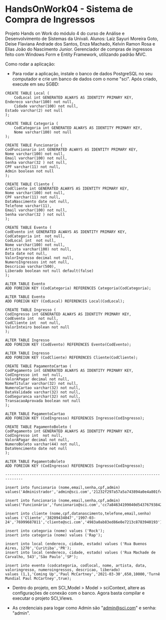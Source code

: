 # HandsOnWork04 - Sistema de Compra de Ingressos

Projeto Hands on Work do módulo 4 do curso de Análise e Desenvolvimento de Sistemas da Univali.
Alunos: Laíz Sayuri Moreira Goto, Deise Flaviana Andrade dos Santos, Enza Machado, Kelvin Ramon Rosa e Elias João do Nascimento Junior.
Gerenciador de compras de ingressos feito com Windows Form e Entity Framework, utilizando padrão MVC.

Como rodar a aplicação:

- Para rodar a aplicação, instale o banco de dados PostgreSQL no seu computador e crie um banco de dados com o nome "sci". Após criado, execute em seu SGBD:

```
CREATE TABLE Local (
    CodLocal int GENERATED ALWAYS AS IDENTITY PRIMARY KEY,
Endereco varchar(100) not null,
    Cidade varchar(100) not null,
Estado varchar(2) not null
);

CREATE TABLE Categoria (
    CodCategoria int GENERATED ALWAYS AS IDENTITY PRIMARY KEY,
    Nome varchar(100) not null
);

CREATE TABLE Funcionario (
CodFuncionario int GENERATED ALWAYS AS IDENTITY PRIMARY KEY,
Nome varchar(100) not null,
Email varchar(100) not null,
Senha varchar(32 ) not null,
CPF varchar(11) not null,
Admin boolean not null
);

CREATE TABLE Cliente (
CodCliente int GENERATED ALWAYS AS IDENTITY PRIMARY KEY,
Nome varchar(100) not null,
CPF varchar(11) not null,
DataNascimento date not null,
Telefone varchar(11),
Email varchar(100) not null,
Senha varchar(32 ) not null
);

CREATE TABLE Evento (
CodEvento int GENERATED ALWAYS AS IDENTITY PRIMARY KEY,
CodCategoria int  not null,
CodLocal int  not null,
Nome varchar(100) not null,
Artista varchar(100) not null,
Data date not null,
ValorIngresso decimal not null,
NumeroIngressos int not null,
Descricao varchar(500),
Liberado boolean not null default(false)
);

ALTER TABLE Evento
ADD FOREIGN KEY (CodCategoria) REFERENCES Categoria(CodCategoria);

ALTER TABLE Evento
ADD FOREIGN KEY (CodLocal) REFERENCES Local(CodLocal);

CREATE TABLE Ingresso (
CodIngresso int GENERATED ALWAYS AS IDENTITY PRIMARY KEY,
CodEvento int  not null,
CodCliente int  not null,
ValorInteiro boolean not null
);

ALTER TABLE Ingresso
ADD FOREIGN KEY (CodEvento) REFERENCES Evento(CodEvento);

ALTER TABLE Ingresso
ADD FOREIGN KEY (CodCliente) REFERENCES Cliente(CodCliente);

CREATE TABLE PagamentoCartao (
CodPagamento int GENERATED ALWAYS AS IDENTITY PRIMARY KEY,
CodIngresso int  not null,
ValorAPagar decimal not null,
NomeTitular varchar(32) not null,
NumeroCartao varchar(32) not null,
DataValidade varchar(32) not null,
CodSeguranca varchar(32) not null,
TransacaoAprovada boolean not null
);

ALTER TABLE PagamentoCartao
ADD FOREIGN KEY (CodIngresso) REFERENCES Ingresso(CodIngresso);

CREATE TABLE PagamentoBoleto (
CodPagamento int GENERATED ALWAYS AS IDENTITY PRIMARY KEY,
CodIngresso int  not null,
ValorAPagar decimal not null,
NumeroBoleto varchar(44) not null,
DataVencimento date not null
);

ALTER TABLE PagamentoBoleto
ADD FOREIGN KEY (CodIngresso) REFERENCES Ingresso(CodIngresso);

------------------------------------------------------------------------------

insert into funcionario (nome,email,senha,cpf,admin) values('Administrador','admin@sci.com','21232f297a57a5a743894a0e4a801fc3','31622563050',true);

insert into funcionario (nome,email,senha,cpf,admin) values('Funcionário','funcionario@sci.com','cc7a84634199040d54376793842fe035','45634391008',false);

insert into cliente (nome,cpf,datanascimento,telefone,email,senha) values ('Cliente','38209434047','1997-03-24','76999687811','cliente@sci.com','4983a0ab83ed86e0e7213c8783940193');

insert into categoria (nome) values ('Rock');
insert into categoria (nome) values ('Rap');

insert into local (endereco, cidade, estado) values ('Rua Buenos Aires, 1270','Curitiba','PR');
insert into local (endereco, cidade, estado) values ('Rua Machade de Carvalho, 543','São Paulo','SP');

insert into evento (codcategoria, codlocal, nome, artista, data, valoringresso, numeroingressos, descricao, liberado)
values (1,1,'Coming Up','Paul McCartney','2021-03-30',650,10000,'Turnê Mundial Paul McCartney',true);

```

- Dentro do projeto, em SCI_Model > Model > sciContext, altere as configurações de conexão com o banco. Agora basta compilar e executar o projeto SCI_Views. 

- As credenciais para logar como Admin são "admin@sci.com" e senha: "admin".
